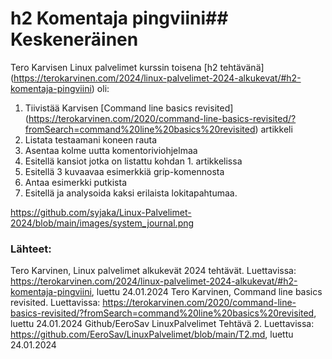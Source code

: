 # h2 Komentaja pingviini## Keskeneräinen 

Tero Karvisen Linux palvelimet kurssin toisena [h2 tehtävänä] (https://terokarvinen.com/2024/linux-palvelimet-2024-alkukevat/#h2-komentaja-pingviini) oli:
  1. Tiivistää Karvisen [Command line basics revisited] (https://terokarvinen.com/2020/command-line-basics-revisited/?fromSearch=command%20line%20basics%20revisited) artikkeli
  2. Listata testaamani koneen rauta
  3. Asentaa kolme uutta komentoriviohjelmaa
  4. Esitellä kansiot jotka on listattu kohdan 1. artikkelissa
  5. Esitellä 3 kuvaavaa esimerkkiä grip-komennosta
  6. Antaa esimerkki putkista
  7. Esitellä ja analysoida kaksi erilaista lokitapahtumaa.

https://github.com/syjaka/Linux-Palvelimet-2024/blob/main/images/system_journal.png




### Lähteet:
Tero Karvinen, Linux palvelimet alkukevät 2024 tehtävät. Luettavissa: https://terokarvinen.com/2024/linux-palvelimet-2024-alkukevat/#h2-komentaja-pingviini, luettu 24.01.2024
Tero Karvinen, Command line basics revisited. Luettavissa: https://terokarvinen.com/2020/command-line-basics-revisited/?fromSearch=command%20line%20basics%20revisited, luettu 24.01.2024
Github/EeroSav LinuxPalvelimet Tehtävä 2. Luettavissa: https://github.com/EeroSav/LinuxPalvelimet/blob/main/T2.md, luettu 24.01.2024
